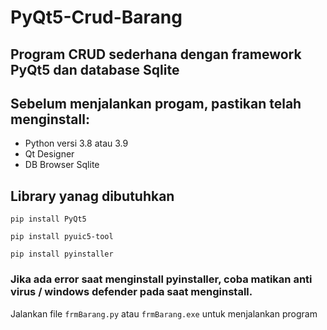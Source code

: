 # PyQt5-Crud-Barang
## Program CRUD sederhana dengan framework PyQt5 dan database Sqlite

## Sebelum menjalankan progam, pastikan telah menginstall:
 * Python versi 3.8 atau 3.9
 * Qt Designer
 * DB Browser Sqlite
 
 
 
 ## Library yanag dibutuhkan 
 
 ```
 pip install PyQt5
 ```
 
 ```
 pip install pyuic5-tool
 ```
 
 ```
 pip install pyinstaller
 ```
 
 
 ### Jika ada error saat menginstall pyinstaller, coba matikan anti virus / windows defender pada saat menginstall.
 
 Jalankan file `frmBarang.py` atau `frmBarang.exe` untuk menjalankan program
